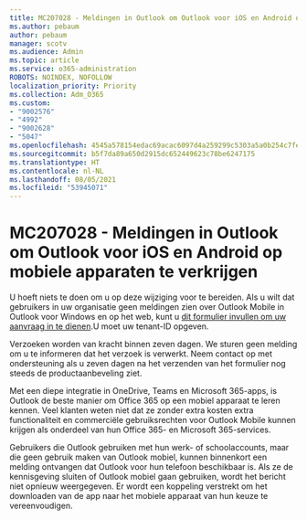 ```yaml
---
title: MC207028 - Meldingen in Outlook om Outlook voor iOS en Android op mobiele apparaten te verkrijgen
ms.author: pebaum
author: pebaum
manager: scotv
ms.audience: Admin
ms.topic: article
ms.service: o365-administration
ROBOTS: NOINDEX, NOFOLLOW
localization_priority: Priority
ms.collection: Adm_O365
ms.custom:
- "9002576"
- "4992"
- "9002628"
- "5047"
ms.openlocfilehash: 4545a578154edac69acac6097d4a259299c5303a5a0b254c7fe0c57869b7bcab
ms.sourcegitcommit: b5f7da89a650d2915dc652449623c78be6247175
ms.translationtype: HT
ms.contentlocale: nl-NL
ms.lasthandoff: 08/05/2021
ms.locfileid: "53945071"
---
```

# <a name="mc207028---notifications-in-outlook-to-obtain-outlook-for-ios-and-android-on-mobile-devices"></a>MC207028 - Meldingen in Outlook om Outlook voor iOS en Android op mobiele apparaten te verkrijgen

U hoeft niets te doen om u op deze wijziging voor te bereiden. Als u wilt dat gebruikers in uw organisatie geen meldingen zien over Outlook Mobile in Outlook voor Windows en op het web, kunt u [dit formulier invullen om uw aanvraag in te dienen](https://aka.ms/MC207028).U moet uw tenant-ID opgeven. 

Verzoeken worden van kracht binnen zeven dagen. We sturen geen melding om u te informeren dat het verzoek is verwerkt. Neem contact op met ondersteuning als u zeven dagen na het verzenden van het formulier nog steeds de productaanbeveling ziet.

Met een diepe integratie in OneDrive, Teams en Microsoft 365-apps, is Outlook de beste manier om Office 365 op een mobiel apparaat te leren kennen. Veel klanten weten niet dat ze zonder extra kosten extra functionaliteit en commerciële gebruiksrechten voor Outlook Mobile kunnen krijgen als onderdeel van hun Office 365- en Microsoft 365-services.

Gebruikers die Outlook gebruiken met hun werk- of schoolaccounts, maar die geen gebruik maken van Outlook mobiel, kunnen binnenkort een melding ontvangen dat Outlook voor hun telefoon beschikbaar is. Als ze de kennisgeving sluiten of Outlook mobiel gaan gebruiken, wordt het bericht niet opnieuw weergegeven. Er wordt een koppeling verstrekt om het downloaden van de app naar het mobiele apparaat van hun keuze te vereenvoudigen.
